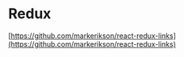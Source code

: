 # Redux

[https://github.com/markerikson/react-redux-links](https://github.com/markerikson/react-redux-links)

